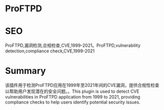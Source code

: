 # ProFTPD
# SEO
ProFTPD,漏洞检测,合规检查,CVE,1999-2021。ProFTPD,vulnerability detection,compliance check,CVE,1999-2021
# Summary
该插件用于检测ProFTPD应用在1999年至2021年间的CVE漏洞，提供合规性检查以帮助用户发现潜在的安全问题。。This plugin is used to detect CVE vulnerabilities in ProFTPD application from 1999 to 2021, providing compliance checks to help users identify potential security issues.
